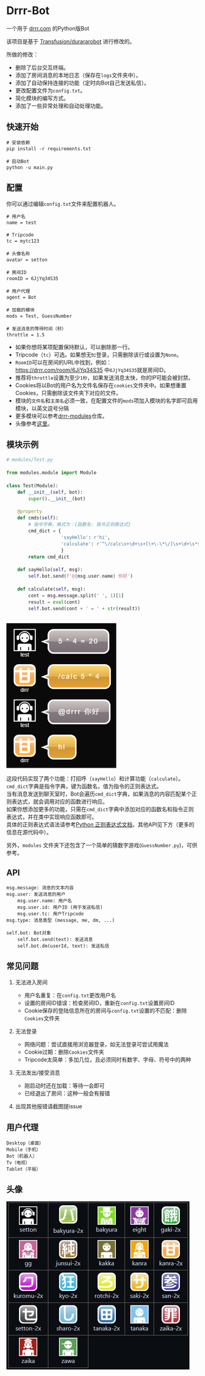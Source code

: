 # Drrr-Bot

一个用于 [drrr.com](https://drrr.com) 的Python版Bot

该项目是基于 [Transfusion/durararobot](https://github.com/Transfusion/durararobot) 进行修改的。

所做的修改：
* 删除了后台交互终端。
* 添加了房间消息的本地日志（保存在`logs`文件夹中）。
* 添加了自动保持连接的功能（定时向Bot自己发送私信）。
* 更改配置文件为`config.txt`。
* 简化模块的编写方式。
* 添加了一些异常处理和自动处理功能。



## 快速开始

```
# 安装依赖
pip install -r requirements.txt

# 启动Bot
python -u main.py
```



## 配置

你可以通过编辑`config.txt`文件来配置机器人。

```
# 用户名
name = test

# Tripcode
tc = mytc123

# 头像名称
avatar = setton

# 房间ID
roomID = 6JjYq34S35

# 用户代理
agent = Bot

# 加载的模块
mods = Test, GuessNumber

# 发送消息的等待时间（秒）
throttle = 1.5
```

* 如果你想将某项配置保持默认，可以删除那一行。
* Tripcode（`tc`）可选。如果想无tc登录，只需删除该行或设置为`None`。
* `RoomID`可以在房间的URL中找到，例如：https://drrr.com/room/6JjYq34S35 中`6JjYq34S35`就是房间ID。
* 推荐将`throttle`设置为至少`1秒`，如果发送消息太快，你的IP可能会被封禁。
* Cookies将以Bot的用户名为文件名保存在`cookies`文件夹中。如果想重置Cookies，只需删除该文件夹下对应的文件。
* 模块的`文件名`和`主类名`必须一致，在配置文件的`mods`项加入模块的名字即可启用模块，以英文逗号分隔
* 更多模块可以参考[drrr-modules](https://github.com/stozn/drrr-modules)仓库。
* 头像参考[这里](#avatar)。



## 模块示例

```python
# modules/Test.py

from modules.module import Module

class Test(Module):
    def __init__(self, bot):
        super().__init__(bot)

    @property
    def cmds(self):
        # 指令字典，格式为：{函数名: 指令正则表达式}
        cmd_dict = {
                    'sayHello': r'hi',
                    'calculate': r'^\/calc\s+\d+\s+[\+\-\*\/]\s+\d+\s*$'
                    }
        return cmd_dict
    
    def sayHello(self, msg):
        self.bot.send(f'@{msg.user.name} 你好')
    
    def calculate(self, msg):
        cont = msg.message.split(' ', 1)[1]
        result = eval(cont)
        self.bot.send(cont + ' = ' + str(result))
        
```
![聊天室截图](example.png)

这段代码实现了两个功能：打招呼（`sayHello`）和计算功能（`calculate`）。  
`cmd_dict`字典是指令字典，键为函数名，值为指令的正则表达式。  
当有消息发送到聊天室时，Bot会遍历`cmd_dict`字典，如果消息的内容匹配某个正则表达式，就会调用对应的函数进行响应。  
如果你想添加更多的功能，只需在`cmd_dict`字典中添加对应的函数名和指令正则表达式，并在类中实现响应函数即可。  
具体的正则表达式语法请参考[Python 正则表达式文档](https://docs.python.org/zh-cn/3/library/re.html)，其他API见下方（更多的信息在源代码中）。  
  
另外，`modules` 文件夹下还包含了一个简单的猜数字游戏(`GuessNumber.py`)，可供参考。


## API

```
msg.message: 消息的文本内容
msg.user: 发送消息的用户
    msg.user.name: 用户名
    msg.user.id: 用户ID (用于发送私信)
    msg.user.tc: 用户Tripcode
msg.type: 消息类型 (message, me, dm, ...)

self.bot: Bot对象
    self.bot.send(text): 发送消息
    self.bot.dm(userId, text): 发送私信
```


## 常见问题

1. 无法进入房间
    - 用户名重复：在`config.txt`更改用户名
	- 设置的房间ID错误：检查房间ID，重新在`config.txt`设置房间ID
	- Cookie保存的登陆信息所在的房间与`config.txt`设置的不匹配：删除`Cookies`文件夹
	
2. 无法登录
	- 网络问题：尝试直接用浏览器登录，如无法登录可尝试用魔法
	- Cookie过期：删除`Cookies`文件夹
	- Tripcode太简单：多加几位，且必须同时有数字、字母、符号中的两种

3. 无法发出/接受消息
	- 刚启动时还在加载：等待一会即可
	- 已经退出了房间：这种一般会有报错

4. 出现其他报错请截图提issue


## 用户代理

```
Desktop（桌面）
Mobile（手机）
Bot（机器人）
Tv（电视）
Tablet（平板）
```


## 头像<a name="avatar"></a>

![Avatar](avatar.jpg)